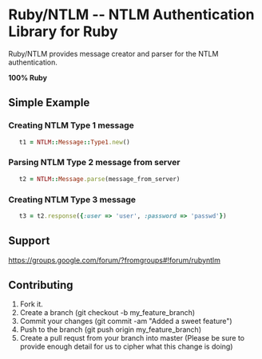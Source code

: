 # Ruby/NTLM -- NTLM Authentication Library for Ruby

Ruby/NTLM provides message creator and parser for the NTLM authentication. 

__100% Ruby__

Simple Example
--------------

### Creating NTLM Type 1 message

```ruby
   t1 = NTLM::Message::Type1.new()
```

### Parsing NTLM Type 2 message from server

```ruby
   t2 = NTLM::Message.parse(message_from_server)
```

### Creating NTLM Type 3 message

```ruby
   t3 = t2.response({:user => 'user', :password => 'passwd'})
```

Support
-------

https://groups.google.com/forum/?fromgroups#!forum/rubyntlm

Contributing
------------
1. Fork it.
2. Create a branch (git checkout -b my_feature_branch)
3. Commit your changes (git commit -am "Added a sweet feature")
4. Push to the branch (git push origin my_feature_branch)
5. Create a pull requst from your branch into master (Please be sure to provide enough detail for us to cipher what this change is doing)
